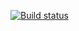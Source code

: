 [![Build status](https://ci.appveyor.com/api/projects/status/7hni2r6x6xspeyjm?svg=true)](https://ci.appveyor.com/project/pavlovavd/hw-5-1-pattern-delivery-0dy9x)
